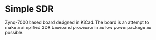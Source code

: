 # Simple SDR
Zynq-7000 based board designed in KiCad.
The board is an attempt to make a simplified SDR baseband processor in as low power package as possible.
